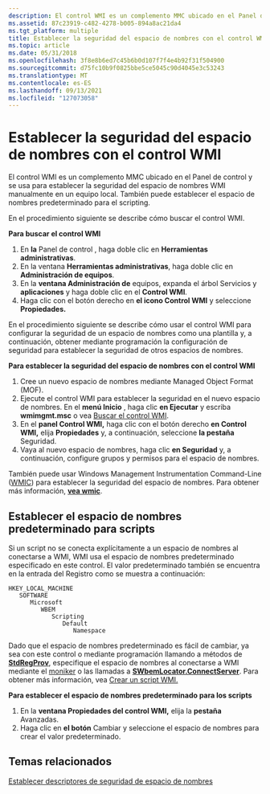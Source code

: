 ```yaml
---
description: El control WMI es un complemento MMC ubicado en el Panel de control y se usa para establecer la seguridad del espacio de nombres WMI manualmente en un equipo local. También puede establecer el espacio de nombres predeterminado para el scripting.
ms.assetid: 87c23919-c482-4278-b005-894a8ac21da4
ms.tgt_platform: multiple
title: Establecer la seguridad del espacio de nombres con el control WMI
ms.topic: article
ms.date: 05/31/2018
ms.openlocfilehash: 3f8e8b6ed7c45b6b0d107f7f4e4b92f31f504900
ms.sourcegitcommit: d75fc10b9f0825bbe5ce5045c90d4045e3c53243
ms.translationtype: MT
ms.contentlocale: es-ES
ms.lasthandoff: 09/13/2021
ms.locfileid: "127073058"
---
```

# <a name="setting-namespace-security-with-the-wmi-control"></a>Establecer la seguridad del espacio de nombres con el control WMI

El control WMI es un complemento MMC ubicado en el Panel de control y se usa para establecer la seguridad del espacio de nombres WMI manualmente en un equipo local.  También puede establecer el espacio de nombres predeterminado para el scripting.


En el procedimiento siguiente se describe cómo buscar el control WMI.

**Para buscar el control WMI**

1.  En **la** Panel de control , haga doble clic en **Herramientas administrativas**.
2.  En la ventana **Herramientas administrativas**, haga doble clic en **Administración de equipos**.
3.  En la **ventana Administración de** equipos, expanda el árbol Servicios y **aplicaciones** y haga doble clic en el **Control WMI**.
4.  Haga clic con el botón derecho en **el icono Control WMI** y seleccione **Propiedades.**

En el procedimiento siguiente se describe cómo usar el control WMI para configurar la seguridad de un espacio de nombres como una plantilla y, a continuación, obtener mediante programación la configuración de seguridad para establecer la seguridad de otros espacios de nombres.

**Para establecer la seguridad del espacio de nombres con el control WMI**

1.  Cree un nuevo espacio de nombres mediante Managed Object Format (MOF).
2.  Ejecute el control WMI para establecer la seguridad en el nuevo espacio de nombres. En el **menú Inicio** , haga clic **en Ejecutar** y escriba **wmimgmt.msc** o vea [Buscar el control WMI](#).
3.  En el **panel Control WMI,** haga clic con el botón derecho **en Control WMI,** elija **Propiedades** y, a continuación, seleccione **la pestaña** Seguridad.
4.  Vaya al nuevo espacio de nombres, haga clic **en Seguridad** y, a continuación, configure grupos y permisos para el espacio de nombres.

También puede usar Windows Management Instrumentation Command-Line ([WMIC](/previous-versions/windows/it-pro/windows-server-2012-R2-and-2012/cc754534(v=ws.11))) para establecer la seguridad del espacio de nombres. Para obtener más información, [**vea wmic**](wmic.md).

## <a name="setting-the-default-namespace-for-scripts"></a>Establecer el espacio de nombres predeterminado para scripts

Si un script no se conecta explícitamente a un espacio de nombres al conectarse a WMI, WMI usa el espacio de nombres predeterminado especificado en este control. El valor predeterminado también se encuentra en la entrada del Registro como se muestra a continuación:

```
HKEY_LOCAL_MACHINE
   SOFTWARE
      Microsoft
         WBEM
            Scripting
               Default
                  Namespace
```

Dado que el espacio de nombres predeterminado es fácil de cambiar, ya sea con este control o mediante programación llamando a métodos de [**StdRegProv**](/previous-versions/windows/desktop/regprov/stdregprov), especifique el espacio de nombres al conectarse a WMI mediante el [moniker](constructing-a-moniker-string.md) o las llamadas a [**SWbemLocator.ConnectServer**](swbemlocator-connectserver.md). Para obtener más información, vea [Crear un script WMI.](creating-a-wmi-script.md)

**Para establecer el espacio de nombres predeterminado para los scripts**

1.  En la **ventana Propiedades del control WMI,** elija la **pestaña** Avanzadas.
2.  Haga clic en **el botón** Cambiar y seleccione el espacio de nombres para crear el valor predeterminado.

## <a name="related-topics"></a>Temas relacionados

<dl> <dt>

[Establecer descriptores de seguridad de espacio de nombres](setting-namespace-security-descriptors.md)
</dt> </dl>

 

 
